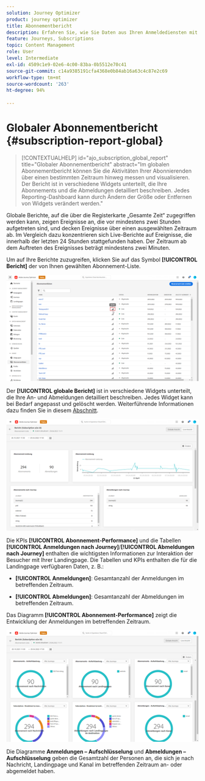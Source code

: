 ```yaml
---
solution: Journey Optimizer
product: journey optimizer
title: Abonnementbericht
description: Erfahren Sie, wie Sie Daten aus Ihren Anmeldediensten mit dem globalen Abonnementbericht verwenden können.
feature: Journeys, Subscriptions
topic: Content Management
role: User
level: Intermediate
exl-id: 4509c1e9-02e6-4c00-83ba-0b5512e70c41
source-git-commit: c14a9385191cfa4368e0b84ab16a63c4c87e2c69
workflow-type: tm+mt
source-wordcount: '263'
ht-degree: 94%

---
```


# Globaler Abonnementbericht {#subscription-report-global}

>[!CONTEXTUALHELP]
>id="ajo_subscription_global_report"
>title="Globaler Abonnementbericht"
>abstract="Im globalen Abonnementbericht können Sie die Aktivitäten Ihrer Abonnierenden über einen bestimmten Zeitraum hinweg messen und visualisieren. Der Bericht ist in verschiedene Widgets unterteilt, die Ihre Abonnements und die Abmeldungen detailliert beschreiben. Jedes Reporting-Dashboard kann durch Ändern der Größe oder Entfernen von Widgets verändert werden."

Globale Berichte, auf die über die Registerkarte „Gesamte Zeit“ zugegriffen werden kann, zeigen Ereignisse an, die vor mindestens zwei Stunden aufgetreten sind, und decken Ereignisse über einen ausgewählten Zeitraum ab. Im Vergleich dazu konzentrieren sich Live-Berichte auf Ereignisse, die innerhalb der letzten 24 Stunden stattgefunden haben. Der Zeitraum ab dem Auftreten des Ereignisses beträgt mindestens zwei Minuten.

Um auf Ihre Berichte zuzugreifen, klicken Sie auf das Symbol **[!UICONTROL Bericht]** der von Ihnen gewählten Abonnement-Liste.

![](assets/subscription_report_7.png)

Der **[!UICONTROL globale Bericht]** ist in verschiedene Widgets unterteilt, die Ihre An- und Abmeldungen detailliert beschreiben. Jedes Widget kann bei Bedarf angepasst und gelöscht werden. Weiterführende Informationen dazu finden Sie in diesem [Abschnitt](global-report.md).

![](assets/subscription_report_1.png)

Die KPIs **[!UICONTROL Abonnement-Performance]** und die Tabellen **[!UICONTROL Anmeldungen nach Journey]**/**[!UICONTROL Abmeldungen nach Journey]** enthalten die wichtigsten Informationen zur Interaktion der Besucher mit Ihrer Landingpage. Die Tabellen und KPIs enthalten die für die Landingpage verfügbaren Daten, z. B.:

* **[!UICONTROL Anmeldungen]**: Gesamtanzahl der Anmeldungen im betreffenden Zeitraum.

* **[!UICONTROL Abmeldungen]**: Gesamtanzahl der Abmeldungen im betreffenden Zeitraum.

Das Diagramm **[!UICONTROL Abonnement-Performance]** zeigt die Entwicklung der Anmeldungen im betreffenden Zeitraum.

![](assets/subscription_report_2.png)

Die Diagramme **Anmeldungen – Aufschlüsselung** und **Abmeldungen – Aufschlüsselung** geben die Gesamtzahl der Personen an, die sich je nach Nachricht, Landingpage und Kanal im betreffenden Zeitraum an- oder abgemeldet haben.
